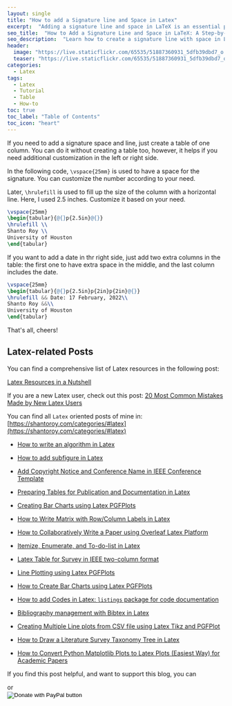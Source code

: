 ```yaml
---
layout: single
title: "How to add a Signature line and Space in Latex"
excerpt:  "Adding a signature line and space in LaTeX is an essential part of writing formal documents such as letters, resumes, and contracts. In this tutorial, we will show you how to create a signature line with a space in LaTeX by using the `tabular` environment and some simple commands. We will also discuss some of the formatting options you can use to customize your signature line to fit your needs."
seo_title:  "How to Add a Signature Line and Space in LaTeX: A Step-by-Step Guide"
seo_description:  "Learn how to create a signature line with space in LaTeX for your formal documents like letters and resumes. Follow our step-by-step guide using the `tabular` environment and formatting options to customize your signature line."
header:
  image: "https://live.staticflickr.com/65535/51887360931_5dfb39dbd7_o.png"
  teaser: "https://live.staticflickr.com/65535/51887360931_5dfb39dbd7_o.png"
categories:
  - Latex
tags:
  - Latex
  - Tutorial
  - Table
  - How-to
toc: true
toc_label: "Table of Contents"
toc_icon: "heart"
---
```



If you need to add a signature space and line, just create a table of one column. You can do it without creating a table too, however, it helps if you need additional customization in the left or right side.

In the following code, `\vspace{25mm}` is used to have a space for the signature. You can customize the number according to your need.

Later, `\hrulefill` is used to fill up the size of the column with a horizontal line. Here, I used $2.5$ inches. Customize it based on your need.

```latex
\vspace{25mm}
\begin{tabular}{@{}p{2.5in}@{}}
\hrulefill \\
Shanto Roy \\
University of Houston
\end{tabular}
```

If you want to add a date in thr right side, just add two extra columns in the table: the first one to have extra space in the middle, and the last column includes the date.
```latex
\vspace{25mm}
\begin{tabular}{@{}p{2.5in}p{2in}p{2in}@{}}
\hrulefill && Date: 17 February, 2022\\
Shanto Roy &&\\
University of Houston
\end{tabular}
```

That's all, cheers!


## Latex-related Posts
You can find a comprehensive list of Latex resources in the following post:

[Latex Resources in a Nutshell](https://shantoroy.com/latex/latex-resources-in-a-nutshell/)

If you are a new Latex user, check out this post:
[20 Most Common Mistakes Made by New Latex Users](https://shantoroy.com/latex/common-mistakes-made-by-new-latex-typesetting-users/)

You can find all `Latex` oriented posts of mine in: [https://shantoroy.com/categories/#latex](https://shantoroy.com/categories/#latex)


* [How to write an algorithm in Latex](https://shantoroy.com/latex/how-to-write-algorithm-in-latex/)
* [How to add subfigure in Latex](https://shantoroy.com/latex/how-to-add-subfig-in-latex/)
* [Add Copyright Notice and Conference Name in IEEE Conference Template](https://shantoroy.com/latex/add-copyright-conference-name/)
* [Preparing Tables for Publication and Documentation in Latex](https://shantoroy.com/latex/how-to-create-tables-in-latex/)
* [Creating Bar Charts using Latex PGFPlots](https://shantoroy.com/latex/bar-plots-in-latex-pgfplot/)

* [How to Write Matrix with Row/Column Labels in Latex](https://shantoroy.com/latex/matrix-labeling-in-latex/)
* [How to Collaboratively Write a Paper using Overleaf Latex Platform](https://shantoroy.com/latex/how-to-collaborately-write-a-paper-using-latex-overleaf/)
* [Itemize, Enumerate, and To-do-list in Latex](https://shantoroy.com/latex/playing-with-latex-itemize-enumerate-fontawesome/)
* [Latex Table for Survey in IEEE two-column format](https://shantoroy.com/latex/latex-table-for-survey-ieee-template/)
* [Line Plotting using Latex PGFPlots](https://shantoroy.com/latex/how-to-draw-line-graph-using-pgfplots-latex/)
* [How to Create Bar Charts using Latex PGFPlots](https://shantoroy.com/latex/bar-plots-in-latex-pgfplot/)
* [How to add Codes in Latex:  `listings`  package for code documentation](https://shantoroy.com/latex/how-to-add-codes-in-latex-listing-package/)
* [Bibliography management with Bibtex in Latex](https://shantoroy.com/latex/bibliography-management-with-bibtex/)
* [Creating Multiple Line plots from CSV file using Latex Tikz and PGFPlot](https://shantoroy.com/latex/multiple-line-plots-using-tikz-pgfplot/)
* [How to Draw a Literature Survey Taxonomy Tree in Latex](https://shantoroy.com/latex/Draw-literature-survey-tree-in-latex/)
* [How to Convert Python Matplotlib Plots to Latex Plots (Easiest Way) for Academic Papers](https://shantoroy.com/latex/convert-matplotlib-plot-to-latex-plot/)

If you find this post helpful, and want to support this blog, you can
<script type="text/javascript" src="https://cdnjs.buymeacoffee.com/1.0.0/button.prod.min.js" data-name="bmc-button" data-slug="shantoroy" data-color="#FFDD00" data-emoji=""  data-font="Cookie" data-text="Buy me a coffee" data-outline-color="#000000" data-font-color="#000000" data-coffee-color="#ffffff" ></script> or

<div style="width: 300px; height: 200px;">
<form action="https://www.paypal.com/donate" method="post" target="_top">
<input type="hidden" name="business" value="Q9F45GULUSYMY" />
<input type="hidden" name="no_recurring" value="0" />
<input type="hidden" name="item_name" value="I appreciate your support! 😊" />
<input type="hidden" name="currency_code" value="USD" />
<input type="image" src="https://www.paypalobjects.com/en_US/i/btn/btn_donateCC_LG.gif" border="0" name="submit" title="PayPal - The safer, easier way to pay online!" alt="Donate with PayPal button" />
<img alt="" border="0" src="https://www.paypal.com/en_US/i/scr/pixel.gif" width="1" height="1" />
</form></div>
<!--stackedit_data:
eyJoaXN0b3J5IjpbLTg0NjcxMjA5MywxMjExOTc5MTExLDM1Nz
I3ODgwN119
-->